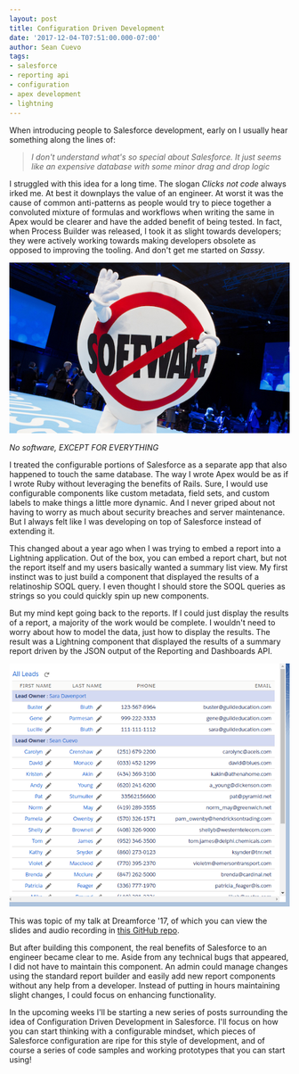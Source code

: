 ```yaml
---
layout: post
title: Configuration Driven Development
date: '2017-12-04-T07:51:00.000-07:00'
author: Sean Cuevo
tags:
- salesforce
- reporting api
- configuration
- apex development
- lightning
---
```


When introducing people to Salesforce development, early on I usually hear something along the lines of: 

> *I don't understand what's so special about Salesforce. It just seems like an expensive database with some minor drag and drop logic*

I struggled with this idea for a long time. The slogan *Clicks not code* always irked me. At best it downplays the value of an engineer. At worst it was the cause of common anti-patterns as people would try to piece together a convoluted mixture of formulas and workflows when writing the same in Apex would be clearer and have the added benefit of being tested. In fact, when Process Builder was released, I took it as slight towards developers; they were actively working towards making developers obsolete as opposed to improving the tooling. And don't get me started on *Sassy*.

![report component](/assets/img/Saasy1.jpg)

*No software, EXCEPT FOR EVERYTHING*

I treated the configurable portions of Salesforce as a separate app that also happened to touch the same database. The way I wrote Apex would be as if I wrote Ruby without leveraging the benefits of Rails. Sure, I would use configurable components like custom metadata, field sets, and custom labels to make things a little more dynamic. And I never griped about not having to worry as much about security breaches and server maintenance. But I always felt like I was developing on top of Salesforce instead of extending it.

This changed about a year ago when I was trying to embed a report into a Lightning application. Out of the box, you can embed a report chart, but not the report itself and my users basically wanted a summary list view. My first instinct was to just build a component that displayed the results of a relatinoship SOQL query. I even thought I should store the SOQL queries as strings so you could quickly spin up new components.

But my mind kept going back to the reports. If I could just display the results of a report, a majority of the work would be complete. I wouldn't need to worry about how to model the data, just how to display the results. The result was a Lightning component that displayed the results of a summary report driven by the JSON output of the Reporting and Dashboards API.

![report component](/assets/img/report-component.png)

This was topic of my talk at Dreamforce '17, of which you can view the slides and audio recording in [this GitHub repo](github.com/seanpat09/dreamforce17).

But after building this component, the real benefits of Salesforce to an engineer became clear to me. Aside from any technical bugs that appeared, I did not have to maintain this component. An admin could manage changes using the standard report builder and easily add new report components without any help from a developer. Instead of putting in hours maintaining slight changes, I could focus on enhancing functionality.

In the upcoming weeks I'll be starting a new series of posts surrounding the idea of Configuration Driven Development in Salesforce. I'll focus on how you can start thinking with a configurable mindset, which pieces of Salesforce configuration are ripe for this style of development, and of course a series of code samples and working prototypes that you can start using! 
